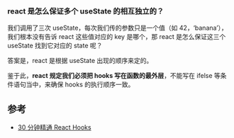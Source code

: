 ### react 是怎么保证多个 useState 的相互独立的？

我们调用了三次 useState，每次我们传的参数只是一个值（如 42，‘banana’），我们根本没有告诉 react 这些值对应的 key 是哪个，那 react 是怎么保证这三个 useState 找到它对应的 state 呢？

答案是，react 是根据 useState 出现的顺序来定的。

鉴于此，**react 规定我们必须把 hooks 写在函数的最外层**，不能写在 ifelse 等条件语句当中，来确保 hooks 的执行顺序一致。

## 参考

- [30 分钟精通 React Hooks](https://juejin.cn/post/6844903709927800846#heading-2)
